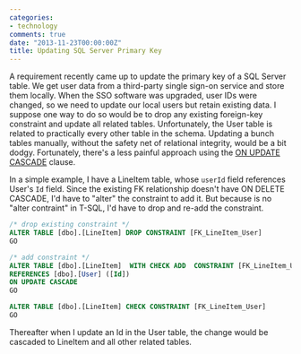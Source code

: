 ```yaml
---
categories:
- technology
comments: true
date: "2013-11-23T00:00:00Z"
title: Updating SQL Server Primary Key
---
```

A requirement recently came up to update the primary key of a SQL Server table.  We get user data from a third-party single sign-on service and store them locally.  When the SSO software was upgraded, user IDs were changed, so we need to update our local users but retain existing data.  I suppose one way to do so would be to drop any existing foreign-key constraint and update all related tables.  Unfortunately, the User table is related to practically every other table in the schema. Updating a bunch tables manually, without the safety net of relational integrity, would be a bit dodgy. Fortunately, there's a less painful approach using the [ON UPDATE CASCADE](http://technet.microsoft.com/en-us/library/ms186973.aspx) clause. 

In a simple example, I have a LineItem table, whose `userId` field references User's `Id` field. Since the existing FK relationship doesn't have ON DELETE CASCADE, I'd have to "alter" the constraint to add it.  But because is no "alter contraint" in T-SQL, I'd have to drop and re-add the constraint.

``` sql
/* drop existing constraint */ 
ALTER TABLE [dbo].[LineItem] DROP CONSTRAINT [FK_LineItem_User] 
GO 

/* add constraint */ 
ALTER TABLE [dbo].[LineItem]  WITH CHECK ADD  CONSTRAINT [FK_LineItem_User] FOREIGN KEY([UserId]) 
REFERENCES [dbo].[User] ([Id]) 
ON UPDATE CASCADE 
GO 

ALTER TABLE [dbo].[LineItem] CHECK CONSTRAINT [FK_LineItem_User] 
GO 
``` 

Thereafter when I update an Id in the User table, the change would be cascaded to LineItem and all other related tables.
